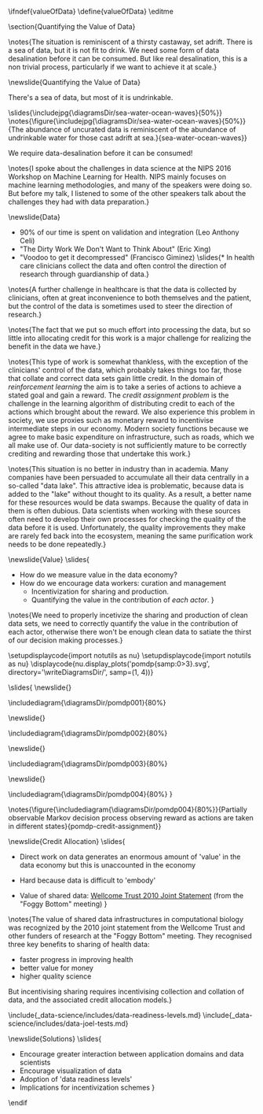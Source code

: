 \ifndef{valueOfData}
\define{valueOfData}
\editme

\section{Quantifying the Value of Data}

\notes{The situation is reminiscent of a thirsty castaway, set adrift. There is a sea of data, but it is not fit to drink. We need some form of data desalination before it can be consumed. But like real desalination, this is a non trivial process, particularly if we want to achieve it at scale.}

\newslide{Quantifying the Value of Data}

There's a sea of data, but most of it is undrinkable.

\slides{\includejpg{\diagramsDir/sea-water-ocean-waves}{50%}}
\notes{\figure{\includejpg{\diagramsDir/sea-water-ocean-waves}{50%}}{The abundance of uncurated data is reminiscent of the abundance of undrinkable water for those cast adrift at sea.}{sea-water-ocean-waves}}

We require data-desalination before it can be consumed!

\notes{I spoke about the challenges in data science at the NIPS 2016 Workshop on Machine Learning for Health. NIPS mainly focuses on machine learning methodologies, and many of the speakers were doing so. But before my talk, I listened to some of the other speakers talk about the challenges they had with data preparation.} 

\newslide{Data}

* 90% of our time is spent on validation and integration (Leo Anthony Celi)
* "The Dirty Work We Don't Want to Think About" (Eric Xing)
* "Voodoo to get it decompressed" (Francisco Giminez)
\slides{* In health care clinicians collect the data and often control the direction of research through guardianship of data.}

\notes{A further challenge in healthcare is that the data is collected by clinicians, often at great inconvenience to both themselves and the patient, but the control of the data is sometimes used to steer the direction of research.}

\notes{The fact that we put so much effort into processing the data, but so little into allocating credit for this work is a major challenge for realizing the benefit in the data we have.}

\notes{This type of work is somewhat thankless, with the exception of the clinicians' control of the data, which probably takes things too far, those that collate and correct data sets gain little credit. In the domain of *reinforcement learning* the aim is to take a series of actions to achieve a stated goal and gain a reward. The *credit assignment problem* is the challenge in the learning algorithm of distributing credit to each of the actions which brought about the reward. We also experience this problem in society, we use proxies such as monetary reward to incentivise intermediate steps in our economy. Modern society functions because we agree to make basic expenditure on infrastructure, such as roads, which we all make use of. Our data-society is not sufficiently mature to be correctly crediting and rewarding those that undertake this work.}

\notes{This situation is no better in industry than in academia. Many companies have been persuaded to accumulate all their data centrally in a so-called "data lake". This attractive idea is problematic, because data is added to the "lake" without thought to its quality. As a result, a better name for these resources would be data swamps. Because the quality of data in them is often dubious. Data scientists when working with these sources often need to develop their own processes for checking the quality of the data before it is used. Unfortunately, the quality improvements they make are rarely fed back into the ecosystem, meaning the same purification work needs to be done repeatedly.}

\newslide{Value}
\slides{
* How do we measure value in the data economy?
* How do we encourage data workers: curation and management
  * Incentivization for sharing and production.
  * Quantifying the value in the contribution of *each actor*.
}

\notes{We need to properly incetivize the sharing and production of clean data sets, we need to correctly quantify the value in the contribution of each actor, otherwise there won't be enough clean data to satiate the thirst of our decision making processes.}

\setupdisplaycode{import notutils as nu}
\setupdisplaycode{import notutils as nu}
\displaycode{nu.display_plots('pomdp{samp:0>3}.svg', 
                            directory='\writeDiagramsDir/', samp=(1, 4))}

\slides{
\newslide{}

\includediagram{\diagramsDir/pomdp001}{80%}

\newslide{}

\includediagram{\diagramsDir/pomdp002}{80%}

\newslide{}

\includediagram{\diagramsDir/pomdp003}{80%}

\newslide{}

\includediagram{\diagramsDir/pomdp004}{80%}
}

\notes{\figure{\includediagram{\diagramsDir/pomdp004}{80%}}{Partially observable Markov decision process observing reward as actions are taken in different states}{pomdp-credit-assignment}}

\newslide{Credit Allocation}
\slides{
* Direct work on data generates an enormous amount of 'value' in the data economy but this is unaccounted in the economy

* Hard because data is difficult to 'embody'

* Value of shared data: [Wellcome Trust 2010 Joint Statement](https://wellcome.ac.uk/what-we-do/our-work/sharing-research-data-improve-public-health-full-joint-statement-funders-health) (from the "Foggy Bottom" meeting)
}

\notes{The value of shared data infrastructures in computational biology was recognized by the 2010 joint statement from the Wellcome Trust and other funders of research at the "Foggy Bottom" meeting. They recognised three key benefits to sharing of health data: 

* faster progress in improving health
* better value for money
* higher quality science

But incentivising sharing requires incentivising collection and collation of data, and the associated credit allocation models.}

\include{_data-science/includes/data-readiness-levels.md}
\include{_data-science/includes/data-joel-tests.md}

\newslide{Solutions}
\slides{
* Encourage greater interaction between application domains and data scientists
* Encourage visualization of data
* Adoption of 'data readiness levels'
* Implications for incentivization schemes
}

\endif

